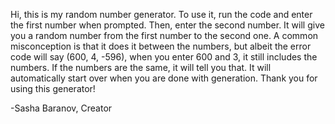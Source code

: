 Hi, this is my random number generator.
To use it, run the code and enter the first number when prompted.
Then, enter the second number.
It will give you a random number from the first number to the second one.
A common misconception is that it does it between the numbers, but albeit the error code will say (600, 4, -596), when you enter 600 and 3, it still includes the numbers.
If the numbers are the same, it will tell you that.
It will automatically start over when you are done with generation.
Thank you for using this generator!

-Sasha Baranov, Creator
